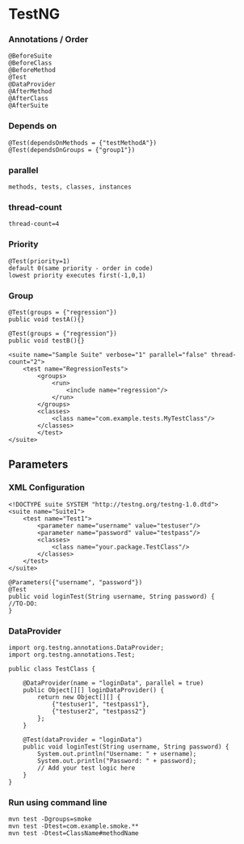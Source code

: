 # TestNG
### Annotations / Order
    @BeforeSuite
    @BeforeClass
    @BeforeMethod
    @Test
    @DataProvider
    @AfterMethod
    @AfterClass
    @AfterSuite
### Depends on
    @Test(dependsOnMethods = {"testMethodA"})
    @Test(dependsOnGroups = {"group1"})

### parallel
    methods, tests, classes, instances
### thread-count
    thread-count=4
### Priority
    @Test(priority=1)
    default 0(same priority - order in code)
    lowest priority executes first(-1,0,1)
### Group
    @Test(groups = {"regression"})
    public void testA(){}

    @Test(groups = {"regression"})
    public void testB(){}

    <suite name="Sample Suite" verbose="1" parallel="false" thread-count="2">    
        <test name="RegressionTests">
            <groups>
                <run>
                    <include name="regression"/>
                </run>
            </groups>
            <classes>
                <class name="com.example.tests.MyTestClass"/>
            </classes>
            </test>
    </suite>
## Parameters
### XML Configuration
    <!DOCTYPE suite SYSTEM "http://testng.org/testng-1.0.dtd">
    <suite name="Suite1">
        <test name="Test1">
            <parameter name="username" value="testuser"/>
            <parameter name="password" value="testpass"/>
            <classes>
                <class name="your.package.TestClass"/>
            </classes>
        </test>
    </suite>

    @Parameters({"username", "password"})
    @Test
    public void loginTest(String username, String password) {
    //TO-DO:
    }

### DataProvider
    import org.testng.annotations.DataProvider;
    import org.testng.annotations.Test;

    public class TestClass {
    
        @DataProvider(name = "loginData", parallel = true)
        public Object[][] loginDataProvider() {
            return new Object[][] {
                {"testuser1", "testpass1"},
                {"testuser2", "testpass2"}
            };
        }
    
        @Test(dataProvider = "loginData")
        public void loginTest(String username, String password) {
            System.out.println("Username: " + username);
            System.out.println("Password: " + password);
            // Add your test logic here
        }
    }

### Run using command line
    mvn test -Dgroups=smoke
    mvn test -Dtest=com.example.smoke.**
    mvn test -Dtest=ClassName#methodName
